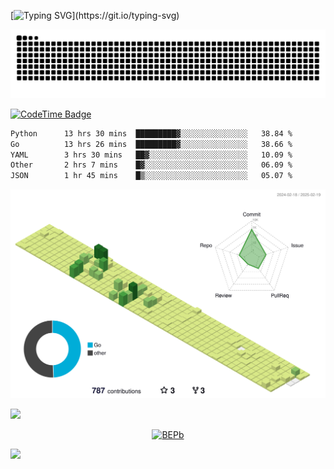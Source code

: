 [![Typing SVG](https://readme-typing-svg.demolab.com?font=JetBrains+Mono&duration=3000&center=true&vCenter=true&multiline=true&repeat=false&width=800&height=80&lines=Welcome+to+KevinMatt's+workshop;Do+not+go+gentle+into+that+good+night.)](https://git.io/typing-svg)

![snake-grid](https://raw.githubusercontent.com/kevinmatthe/kevinmatthe/output/github-contribution-grid-snake-dark.svg)

[![CodeTime Badge](https://img.shields.io/endpoint?style=flat-square&color=222&url=https%3A%2F%2Fapi.codetime.dev%2Fshield%3Fid%3D30418%26project%3D%26in=0)](https://codetime.dev)

<!--START_SECTION:waka-->

```txt
Python      13 hrs 30 mins  █████████▓░░░░░░░░░░░░░░░   38.84 %
Go          13 hrs 26 mins  █████████▓░░░░░░░░░░░░░░░   38.66 %
YAML        3 hrs 30 mins   ██▓░░░░░░░░░░░░░░░░░░░░░░   10.09 %
Other       2 hrs 7 mins    █▓░░░░░░░░░░░░░░░░░░░░░░░   06.09 %
JSON        1 hr 45 mins    █▒░░░░░░░░░░░░░░░░░░░░░░░   05.07 %
```

<!--END_SECTION:waka-->

<!--   profile-green-animate -->
![](./profile-3d-contrib/profile-green-animate.svg)

<!--  2d history skills -->
<img src="https://cr-skills-chart-widget.azurewebsites.net/api/api?username=kevinmatthe" width="auto"></img>

<p align="center"> 
<a href="https://github.com/ryo-ma/github-profile-trophy"><img src="https://github-profile-trophy.vercel.app/?username=kevinmatthe" alt="BEPb" /></a>
</p>

<img src="https://cr-ss-service.azurewebsites.net/api/ScreenShot?widget=summary&username=kevinmatthe" width="auto"></img>
